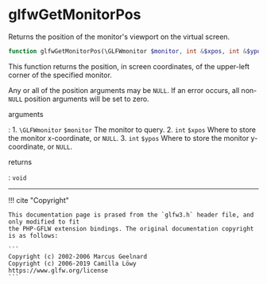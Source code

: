 # glfwGetMonitorPos
Returns the position of the monitor's viewport on the virtual screen.

```php
function glfwGetMonitorPos(\GLFWmonitor $monitor, int &$xpos, int &$ypos) : void
```

This function returns the position, in screen coordinates, of the upper-left
corner of the specified monitor.

Any or all of the position arguments may be `NULL`. If an error occurs, all
non-`NULL` position arguments will be set to zero.

arguments

:    1. `\GLFWmonitor` `$monitor` The monitor to query.
    2. `int` `$xpos` Where to store the monitor x-coordinate, or `NULL`.
    3. `int` `$ypos` Where to store the monitor y-coordinate, or `NULL`.

returns

:    `void` 

---
     

!!! cite "Copyright"

    This documentation page is prased from the `glfw3.h` header file, and only modified to fit 
    the PHP-GFLW extension bindings. The original documentation copyright is as follows:

    ```
    Copyright (c) 2002-2006 Marcus Geelnard
    Copyright (c) 2006-2019 Camilla Löwy
    https://www.glfw.org/license
    ```